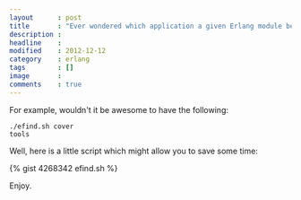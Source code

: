 ```yaml
---
layout      : post
title       : "Ever wondered which application a given Erlang module belongs to?"
description :
headline    :
modified    : 2012-12-12
category    : erlang
tags        : []
image       :
comments    : true
---
```


For example, wouldn't it be awesome to have the following:

    ./efind.sh cover
    tools

Well, here is a little script which might allow you to save some time:

{% gist 4268342 efind.sh %}

Enjoy.
